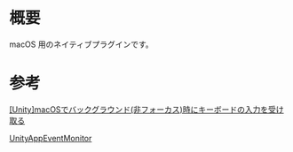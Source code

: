 # 概要

macOS 用のネイティブプラグインです。


# 参考

[[Unity]macOSでバックグラウンド(非フォーカス)時にキーボードの入力を受け取る](https://qiita.com/fuziki/items/a4295b2c71184742bd90)

[UnityAppEventMonitor](https://github.com/fuziki/UnityAppEventMonitor)
